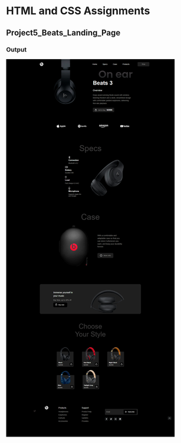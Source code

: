 # HTML and CSS Assignments #

## Project5_Beats_Landing_Page ##

### Output ###


![output](./output.png)
